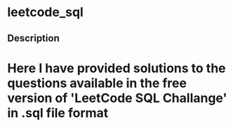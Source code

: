 # leetcode_sql

## Description
# Here I have provided solutions to the questions available in the free version of 'LeetCode SQL Challange' in .sql file format
